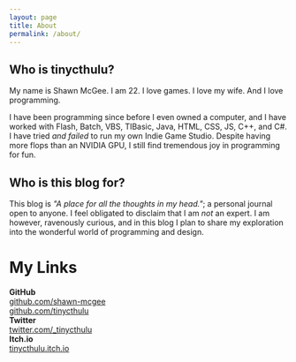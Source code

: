 ```yaml
---
layout: page
title: About
permalink: /about/
---
```


## **Who is tinycthulu?**
My name is Shawn McGee. I am 22. I love games. I love my wife. And I love programming.

I have been programming since before I even owned a computer, and I have worked with Flash, Batch, VBS, TIBasic, Java, HTML, CSS, JS, C++, and C#. I have tried *and failed* to run my own Indie Game Studio. Despite having more flops than an NVIDIA GPU, I still find tremendous joy in programming for fun.

## **Who is this blog for?**
This blog is *"A place for all the thoughts in my head."*; a personal journal open to anyone. I feel obligated to disclaim that I am *not* an expert. I am however, ravenously curious, and in this blog I plan to share my exploration into the wonderful world of programming and design. 

# **My Links**
**GitHub**  
[github.com/shawn-mcgee](http://github.com/shawn-mcgee)  
[github.com/tinycthulu](http://github.com/tinycthulu)  
**Twitter**  
[twitter.com/_tinycthulu](http://twitter.com/_tinycthulu)  
**Itch.io**  
[tinycthulu.itch.io](http://tinycthulu.itch.io)
